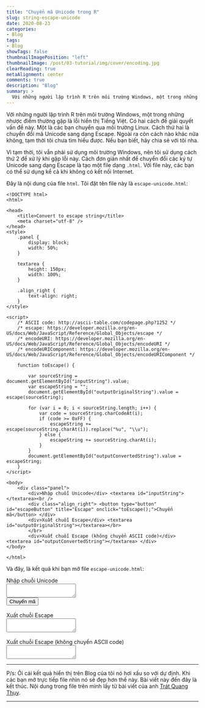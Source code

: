 ```yaml
---
title: "Chuyển mã Unicode trong R"
slug: string-escape-unicode
date: 2020-08-23
categories:
- Blog
tags:
- Blog
showTags: false
thumbnailImagePosition: "left"
thumbnailImage: /post/03-tutorial/img/cover/encoding.jpg
clearReading: true
metaAlignment: center	
comments: true
description: "Blog"
summary: >
  Với những người lập trình R trên môi trường Windows, một trong những nhược điểm thường gặp là lỗi hiển thị Tiếng Việt. Có hai cách để giải quyết vấn đề này...
---
```


Với những người lập trình R trên môi trường Windows, một trong những nhược điểm thường gặp là lỗi hiển thị Tiếng Việt. Có hai cách để giải quyết vấn đề này. Một là các bạn chuyển qua môi trường Linux. Cách thứ hai là chuyển đổi mã Unicode sang dạng Escape. Ngoài ra còn cách nào khác nữa không, tạm thời tôi chưa tìm hiểu được. Nếu bạn biết, hãy chia sẻ với tôi nha.

Vì tạm thời, tôi vẫn phải sử dụng môi trường Windows, nên tôi sử dụng cách thứ 2 để xử lý khi gặp lỗi này. Cách đơn giản nhất để chuyển đổi các ký tự Unicode sang dạng Escape là tạo một file dạng `.html`. Với file này, các bạn có thể sử dụng kể cả khi không có kết nối Internet.

Đây là nội dung của file `html`. Tôi đặt tên file này là `escape-unicode.html`:

```
<!DOCTYPE html>
<html>

<head>
    <title>Convert to escape string</title>
    <meta charset="utf-8" />
</head>
<style>
    .panel {
        display: block;
        width: 50%;
    }
    
    textarea {
        height: 150px;
        width: 100%;
    }
    
    .align_right {
        text-align: right;
    }
</style>
```

```
<script>
    /* ASCII code: http://ascii-table.com/codepage.php?1252 */
    /* escape: https://developer.mozilla.org/en-US/docs/Web/JavaScript/Reference/Global_Objects/escape */
    /* encodeURI: https://developer.mozilla.org/en-US/docs/Web/JavaScript/Reference/Global_Objects/encodeURI */
    /* encodeURIComponent: https://developer.mozilla.org/en-US/docs/Web/JavaScript/Reference/Global_Objects/encodeURIComponent */

    function toEscape() {

        var sourceString = document.getElementById("inputString").value;
        var escapeString = "";
        document.getElementById("outputOriginalString").value = escape(sourceString);

        for (var i = 0; i < sourceString.length; i++) {
            var code = sourceString.charCodeAt(i);
            if (code >= 0xFF) {
                escapeString += escape(sourceString.charAt(i)).replace("%u", "\\u");
            } else {
                escapeString += sourceString.charAt(i);
            }
        }
        document.getElementById("outputConvertedString").value = escapeString;
    }
</script>

<body>
    <div class="panel">
        <div>Nhập chuỗi Unicode</div> <textarea id="inputString"></textarea><br />
        <div class="align_right"> <button type="button" id="escapeButton" title="Escape" onclick="toEscape();">Chuyển mã</button> </div>
        <div>Xuất chuỗi Escape</div> <textarea id="outputOriginalString"></textarea></br>
        </br>
        <div>Xuất chuỗi Escape (không chuyển ASCII code)</div> <textarea id="outputConvertedString"></textarea> </div>
</body>

</html>
```

Và đây, là kết quả khi bạn mở file `escape-unicode.html`:

<script>
    /* ASCII code: http://ascii-table.com/codepage.php?1252 */
    /* escape: https://developer.mozilla.org/en-US/docs/Web/JavaScript/Reference/Global_Objects/escape */
    /* encodeURI: https://developer.mozilla.org/en-US/docs/Web/JavaScript/Reference/Global_Objects/encodeURI */
    /* encodeURIComponent: https://developer.mozilla.org/en-US/docs/Web/JavaScript/Reference/Global_Objects/encodeURIComponent */

    function toEscape() {

        var sourceString = document.getElementById("inputString").value;
        var escapeString = "";
        document.getElementById("outputOriginalString").value = escape(sourceString);

        for (var i = 0; i < sourceString.length; i++) {
            var code = sourceString.charCodeAt(i);
            if (code >= 0xFF) {
                escapeString += escape(sourceString.charAt(i)).replace("%u", "\\u");
            } else {
                escapeString += sourceString.charAt(i);
            }
        }
        document.getElementById("outputConvertedString").value = escapeString;
    }
</script>

<body>
    <div class="panel">
        <div>Nhập chuỗi Unicode</div> <textarea id="inputString"></textarea><br />
        <div class="align_right"> <button type="button" id="escapeButton" title="Escape" onclick="toEscape();">Chuyển mã</button> </div>
        </br>
        <div>Xuất chuỗi Escape</div> <textarea id="outputOriginalString"></textarea></br>
        </br>
        <div>Xuất chuỗi Escape (không chuyển ASCII code)</div> <textarea id="outputConvertedString"></textarea> </div>
</body>

---

P/s: Ôi cái kết quả hiển thị trên Blog của tôi nó hơi xấu so với dự định. Khi các bạn mở trực tiếp file nhìn nó sẽ đẹp hơn thế này. Bài viết này đến đây là kết thúc. Nội dung trong file trên mình lấy từ bài viết của anh [Trát Quang Thụy](https://rpubs.com/BabyMouse/escapeString). 

---
